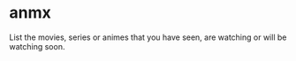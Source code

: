 # anmx
List the movies, series or animes that you have seen, are watching or will be watching soon.
